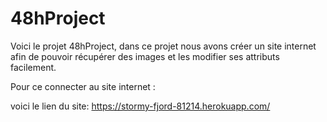# 48hProject

Voici le projet 48hProject, dans ce projet nous avons créer un site internet afin de pouvoir récupérer des images et les modifier ses attributs facilement.

Pour ce connecter au site internet :

voici le lien du site: https://stormy-fjord-81214.herokuapp.com/

